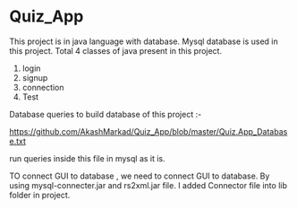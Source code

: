 # Quiz_App

This project is in java language with database. Mysql database is used in this project. Total 4 classes of java present in this project.
1. login 
2. signup
3. connection
4. Test

Database queries to build database of this project :-

https://github.com/AkashMarkad/Quiz_App/blob/master/Quiz.App_Database.txt

run queries inside this file in mysql as it is.

TO connect GUI to database , we need to connect GUI to database. By using mysql-connecter.jar and rs2xml.jar file. I added Connector file into lib folder in project.
